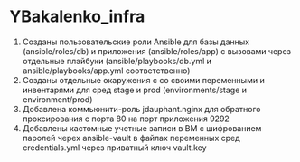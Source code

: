 # YBakalenko_infra

1. Созданы пользовательские роли Ansible для базы данных (ansible/roles/db) и
   приложения (ansible/roles/app) с вызовами через отдельные плэйбуки (ansible/playbooks/db.yml и ansible/playbooks/app.yml соответственно)
2. Созданы отдельные окаружения с со своими переменными и инвентарями для сред stage и
   prod (environments/stage и environment/prod)
3. Добавлена коммьюнити-роль jdauphant.nginx для обратного проксирования с порта 80
   на порт приложения 9292
4. Добавлены кастомные учетные записи в ВМ с шифрованием паролей черех ansible-vault в файлах переменных сред credentials.yml через приватный ключ vault.key
